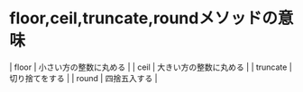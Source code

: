# floor,ceil,truncate,roundメソッドの意味

| floor | 小さい方の整数に丸める |
| ceil | 大きい方の整数に丸める |
| truncate | 切り捨てをする |
| round | 四捨五入する |
